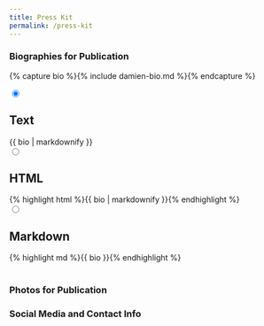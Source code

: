 ```yaml
---
title: Press Kit
permalink: /press-kit
---
```



### Biographies for Publication

{% capture bio %}{% include damien-bio.md %}{% endcapture %}



<div class="tabPanel-widget">
    <label for="tab-1" tabindex="0"></label>
    <input id="tab-1" type="radio" name="tabs" checked="true" aria-hidden="true">
    <h2>Text</h2>
    <div>{{ bio | markdownify }}</div>
    <label for="tab-2" tabi ndex="0"></label>
    <input id="tab-2" type="radio" name="tabs" aria-h idden="true">
    <h2>HTML</h2>
    <div>{% highlight html %}{{ bio | markdownify }}{% endhighlight %}</div>
    <label for="tab-3" tabindex="0"></label>
    <input id="tab-3" type="radio" name="tabs" aria-hidden="true">
    <h2>Markdown</h2>
    <div>{% highlight md %}{{ bio }}{% endhighlight %}</div>
</div>




<br class="clear" />  

### Photos for Publication



### Social Media and Contact Info